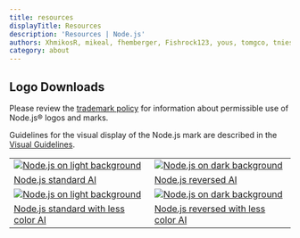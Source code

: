 ```yaml
---
title: resources
displayTitle: Resources
description: 'Resources | Node.js'
authors: XhmikosR, mikeal, fhemberger, Fishrock123, yous, tomgco, tniessen, SMcCandlish, saadq, Trott, Gornstats, piperchester, naoufal, lpinca, j9t, bnoordhuis, harshadsabne, Chris911, MrJithil
category: about
---
```


## Logo Downloads

<!--lint disable nodejs-links-->

Please review the [trademark policy](/trademark) for information about permissible use of Node.js® logos and marks.

<!--lint enable nodejs-links-->

<!--lint disable nodejs-links-->

Guidelines for the visual display of the Node.js mark are described in the [Visual Guidelines](/static/documents/foundation-visual-guidelines.pdf).

<!--lint enable nodejs-links-->

<table class="resources-logos">
  <tbody>
    <tr>
      <td class="bg-white"><a href="/static/images/logos/nodejs-new-pantone-black.ai"><img src="/static/images/logos/nodejs-new-pantone-black.svg" alt="Node.js on light background"/></a></td>
      <td class="bg-node-gray"><a href="/static/images/logos/nodejs-new-pantone-white.ai"><img src="/static/images/logos/nodejs-new-pantone-white.svg" alt="Node.js on dark background"/></a></td>
    </tr>
    <tr>
      <td><a href="/static/images/logos/nodejs-new-pantone-black.ai">Node.js standard AI</a></td>
      <td><a href="/static/images/logos/nodejs-new-pantone-white.ai">Node.js reversed AI</a></td>
    </tr>
    <tr>
      <td class="bg-white"><a href="/static/images/logos/nodejs-new-black.ai"><img src="/static/images/logos/nodejs-new-black.svg" alt="Node.js on light background"/></a></td>
      <td class="bg-node-gray"><a href="/static/images/logos/nodejs-new-white.ai"><img src="/static/images/logos/nodejs-new-white.svg" alt="Node.js on dark background"/></a></td>
    </tr>
    <tr>
      <td><a href="/static/images/logos/nodejs-new-black.ai">Node.js standard with less color AI</a></td>
      <td><a href="/static/images/logos/nodejs-new-white.ai">Node.js reversed with less color AI</a></td>
    </tr>
  </tbody>
</table>
